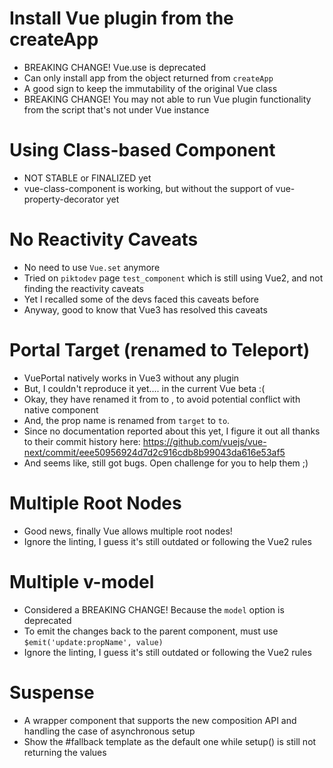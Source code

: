 # Install Vue plugin from the createApp

- BREAKING CHANGE! Vue.use is deprecated
- Can only install app from the object returned from `createApp`
- A good sign to keep the immutability of the original Vue class
- BREAKING CHANGE! You may not able to run Vue plugin functionality from the script that's not under Vue instance

# Using Class-based Component

- NOT STABLE or FINALIZED yet
- vue-class-component is working, but without the support of vue-property-decorator yet

# No Reactivity Caveats

- No need to use `Vue.set` anymore
- Tried on `piktodev` page `test_component` which is still using Vue2, and not finding the reactivity caveats
- Yet I recalled some of the devs faced this caveats before
- Anyway, good to know that Vue3 has resolved this caveats

# Portal Target (renamed to Teleport)

- VuePortal natively works in Vue3 without any plugin
- But, I couldn't reproduce it yet.... in the current Vue beta :(
- Okay, they have renamed it from <Portal> to <Teleport>, to avoid potential conflict with native <portal> component
- And, the prop name is renamed from `target` to `to`.
- Since no documentation reported about this yet, I figure it out all thanks to their commit history here:
https://github.com/vuejs/vue-next/commit/eee50956924d7d2c916cdb8b99043da616e53af5
- And seems like, still got bugs. Open challenge for you to help them ;)

# Multiple Root Nodes

- Good news, finally Vue allows multiple root nodes!
- Ignore the linting, I guess it's still outdated or following the Vue2 rules

# Multiple v-model

- Considered a BREAKING CHANGE! Because the `model` option is deprecated
- To emit the changes back to the parent component, must use `$emit('update:propName', value)`
- Ignore the linting, I guess it's still outdated or following the Vue2 rules

# Suspense

- A wrapper component that supports the new composition API and handling the case of asynchronous setup
- Show the #fallback template as the default one while setup() is still not returning the values